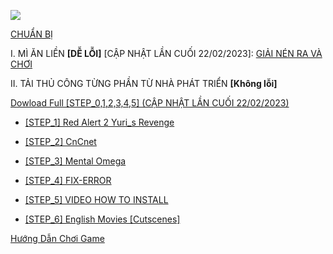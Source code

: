 ![](https://i.imgur.com/OrjTWmK.jpg)

[CHUẨN BỊ](https://github.com/ANTU-ALT-F4/CHUANBI)

I. MÌ ĂN LIỀN **[DỄ LỖI]** [CẬP NHẬT LẦN CUỐI 22/02/2023]: 
[GIẢI NÉN RA VÀ CHƠI](https://drive.google.com/file/d/1ghsSjFXuoTECS247Ysivl3xHU3eNkMKW/view?usp=sharing)

II. TẢI THỦ CÔNG TỪNG PHẦN TỪ NHÀ PHÁT TRIỂN **[Không lỗi]**

[Dowload Full [STEP_0,1,2,3,4,5] (CẬP NHẬT LẦN CUỐI 22/02/2023)](https://drive.google.com/uc?export=download&id=1f9ADPcXNd6f5jSwJ_sykoBcIhhqY_JOF)



- [ [STEP_1] Red Alert 2 Yuri_s Revenge](https://drive.google.com/uc?export=download&id=1AjLyOo_3uBo7X9_-TvEyuyMZKfRxqauT)

- [ [STEP_2] CnCnet](https://downloads.cncnet.org/CnCNet5_YR_Installer.exe)

- [ [STEP_3] Mental Omega](http://mentalomega.com/index.php?page=download)

- [ [STEP_4] FIX-ERROR](https://drive.google.com/file/d/1FQpNSF1rc5IH4SV9bGbaB2svm3Xx5a4i/view?usp=sharing)

- [ [STEP_5] VIDEO HOW TO INSTALL](https://youtube.com/playlist?list=PLMkkahCVDnIvK6ZJ6IcEZ7MSqecF5ZxZ0)

- [ [STEP_6] English Movies [Cutscenes]](https://drive.google.com/file/d/1oOJNa9HfQ8c7gIPwO03CiaXxZFYioT-Z/view?usp=sharing)

[Hướng Dẫn Chơi Game](https://drive.google.com/file/d/1LUBq9OBVc3eGAHpyFy2mE8YB9JvMRiVW/view?usp=sharing)
